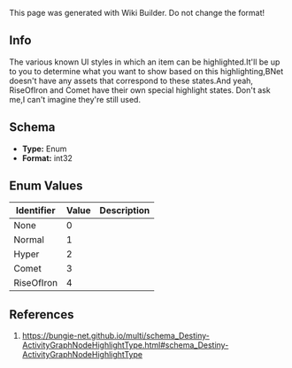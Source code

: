 <span class="wiki-builder">This page was generated with Wiki Builder. Do not change the format!</span>

## Info
The various known UI styles in which an item can be highlighted.It'll be up to you to determine what you want to show based on this highlighting,BNet doesn't have any assets that correspond to these states.And yeah, RiseOfIron and Comet have their own special highlight states.  Don't ask me,I can't imagine they're still used.

## Schema
* **Type:** Enum
* **Format:** int32

## Enum Values
Identifier | Value | Description
---------- | ----- | -----------
None | 0 | 
Normal | 1 | 
Hyper | 2 | 
Comet | 3 | 
RiseOfIron | 4 | 

## References
1. https://bungie-net.github.io/multi/schema_Destiny-ActivityGraphNodeHighlightType.html#schema_Destiny-ActivityGraphNodeHighlightType
